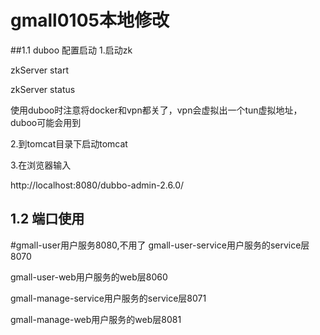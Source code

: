 # gmall0105本地修改
##1.1 duboo 配置启动
1.启动zk

zkServer start

zkServer status

使用duboo时注意将docker和vpn都关了，vpn会虚拟出一个tun虚拟地址，duboo可能会用到

2.到tomcat目录下启动tomcat

3.在浏览器输入

http://localhost:8080/dubbo-admin-2.6.0/

## 1.2 端口使用
#gmall-user用户服务8080,不用了
gmall-user-service用户服务的service层8070

gmall-user-web用户服务的web层8060

gmall-manage-service用户服务的service层8071

gmall-manage-web用户服务的web层8081







